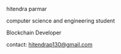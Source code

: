 hitendra parmar 

computer science and engineering student 

Blockchain Developer

contact: hitendrap130@gmail.com
